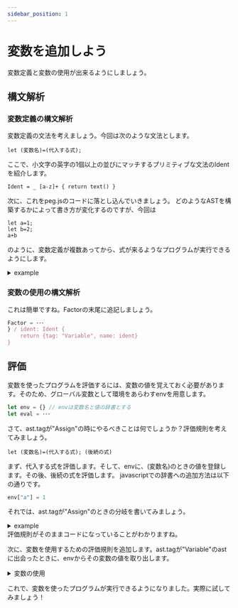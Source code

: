 ```yaml
---
sidebar_position: 1
---
```

# 変数を追加しよう
変数定義と変数の使用が出来るようにしましょう。
## 構文解析
### 変数定義の構文解析
変数定義の文法を考えましょう。今回は次のような文法とします。
```
let (変数名)=(代入する式);
```
ここで、小文字の英字の1個以上の並びにマッチするプリミティブな文法のIdentを紹介します。
```
Ident = _ [a-z]+ { return text() }
```
次に、これをpeg.jsのコードに落とし込んでいきましょう。
どのようなASTを構築するかによって書き方が変化するのですが、今回は
```
let a=1;
let b=2;
a+b
```
のように、変数定義が複数あってから、式が来るようなプログラムが実行できるようにします。
<details>
<summary>example</summary>

```javascript
start = Assign
Assign = "let " ident: Ident "=" e1: Expression ";" _ e2: Assign {
    return {tag: "Assign", ident: ident, assign_expr: e1, value: e2}
} / Expression
```
</details>

### 変数の使用の構文解析
これは簡単ですね。Factorの末尾に追記しましょう。
```javascript
Factor = ･･･
} / ident: Ident {
    return {tag: "Variable", name: ident}
}
```

## 評価
変数を使ったプログラムを評価するには、変数の値を覚えておく必要があります。そのため、グローバル変数として環境をあらわすenvを用意します。
```javascript
let env = {} // envは変数名と値の辞書とする
let eval = ･･･
```
さて、ast.tagが"Assign"の時にやるべきことは何でしょうか？評価規則を考えてみましょう。
```
let (変数名)=(代入する式); (後続の式)
```
まず、代入する式を評価します。そして、envに、(変数名)のときの値を登録します。その後、後続の式を評価します。
javascriptでの辞書への追加方法は以下の通りです。
```javascript
env["a"] = 1
```
それでは、ast.tagが"Assign"のときの分岐を書いてみましょう。

<details>
<summary>example</summary>

```javascript
case "Assign":
    env[ast.ident] = eval(ast.assign_expr)
    return eval(ast.value)
```
</details>
評価規則がそのままコードになっていることがわかりますね。

次に、変数を使用するための評価規則を追加します。ast.tagが"Variable"のastに出会ったときに、envからその変数の値を取り出します。
<details>
<summary>変数の使用</summary>

```javascript
case "Variable":
    return env[ast.name]
```
</details>

これで、変数を使ったプログラムが実行できるようになりました。実際に試してみましょう！
